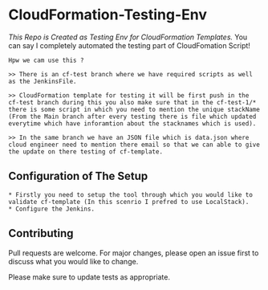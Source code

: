 # CloudFormation-Testing-Env


*This Repo is Created as Testing Env for CloudFormation Templates.* 
You can say I completely automated the testing part of CloudFomation Script!
```
Hpw we cam use this ?

>> There is an cf-test branch where we have required scripts as well as the JenkinsFile.

>> CloudFormation template for testing it will be first push in the cf-test branch during this you also make sure that in the cf-test-1/* there is some script in which you need to mention the unique stackName (From the Main branch after every testing there is file which updated everytime which have inforamtion about the stacknames which is used).

>> In the same branch we have an JSON file which is data.json where cloud engineer need to mention there email so that we can able to give the update on there testing of cf-template.
```

## Configuration of The Setup
```
* Firstly you need to setup the tool through which you would like to validate cf-template (In this scenrio I prefred to use LocalStack).
* Configure the Jenkins.
```

## Contributing
Pull requests are welcome. For major changes, please open an issue first to discuss what you would like to change.

Please make sure to update tests as appropriate.
